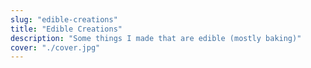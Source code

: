 ```yaml
---
slug: "edible-creations"
title: "Edible Creations"
description: "Some things I made that are edible (mostly baking)"
cover: "./cover.jpg"
---
```


